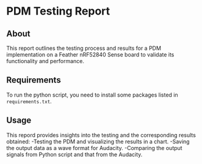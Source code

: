# PDM Testing Report

## About
This report outlines the testing process and results for a PDM implementation on a Feather nRF52840 Sense board to validate its functionality and performance.

## Requirements
To run the python script, you need to install some packages listed in `requirements.txt`.

## Usage
This repord provides insights into the testing and the corresponding results obtained:
-Testing the PDM and visualizing the results in a chart.
-Saving the output data as a wave format for Audacity.
-Comparing the output signals from Python script and that from the Audacity.
